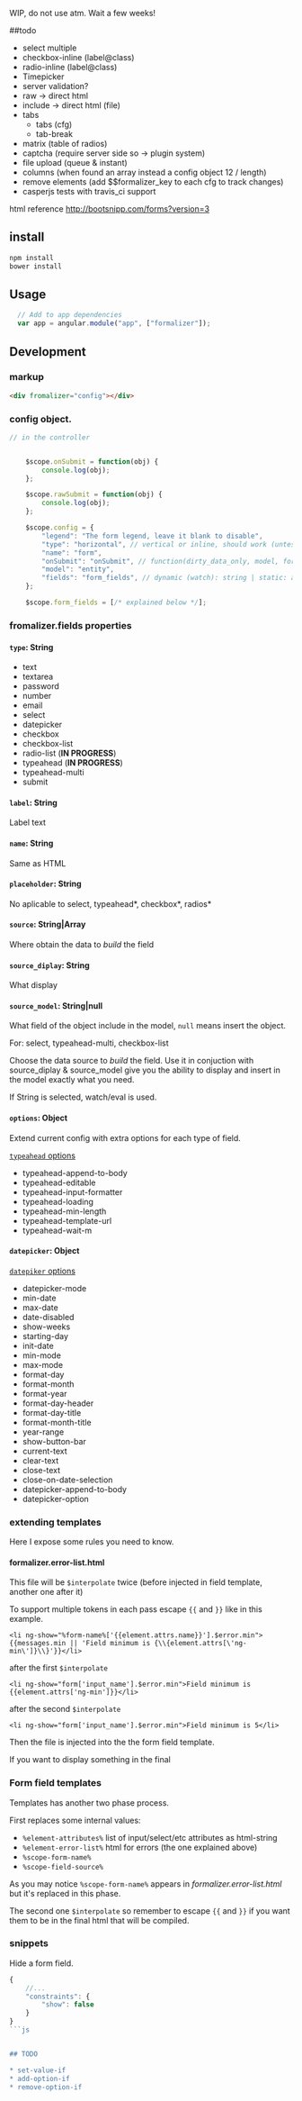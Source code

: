 WIP, do not use atm. Wait a few weeks!


##todo

* select multiple
* checkbox-inline (label@class)
* radio-inline (label@class)
* Timepicker
* server validation?
* raw -> direct html
* include -> direct html (file)
* tabs
  * tabs (cfg)
  * tab-break
* matrix (table of radios)
* captcha (require server side so -> plugin system)
* file upload (queue & instant)
* columns (when found an array instead a config object 12 / length)
* remove elements (add $$formalizer_key to each cfg to track changes)
* casperjs tests with travis_ci support

html reference
http://bootsnipp.com/forms?version=3


## install

```bash
npm install
bower install
```


## Usage
````js
  // Add to app dependencies
  var app = angular.module("app", ["formalizer"]);
````


## Development

### markup

```html
<div fromalizer="config"></div>
```

### config object.

```js
// in the controller


    $scope.onSubmit = function(obj) {
        console.log(obj);
    };

    $scope.rawSubmit = function(obj) {
        console.log(obj);
    };

    $scope.config = {
        "legend": "The form legend, leave it blank to disable",
        "type": "horizontal", // vertical or inline, should work (untested)
        "name": "form",
        "onSubmit": "onSubmit", // function(dirty_data_only, model, form)
        "model": "entity",
        "fields": "form_fields", // dynamic (watch): string | static: array
    };

    $scope.form_fields = [/* explained below */];
```

### fromalizer.fields properties

#### `type`: String
* text
* textarea
* password
* number
* email
* select
* datepicker
* checkbox
* checkbox-list
* radio-list (**IN PROGRESS**)
* typeahead (**IN PROGRESS**)
* typeahead-multi
* submit

#### `label`: String

Label text

#### `name`: String

Same as HTML

#### `placeholder`: String

No aplicable to select, typeahead*, checkbox*, radios*

#### `source`: String|Array

Where obtain the data to *build* the field

#### `source_diplay`: String

What display

#### `source_model`: String|null

What field of the object include in the model, `null` means insert the object.

For: select, typeahead-multi, checkbox-list

Choose the data source to *build* the field. Use it in conjuction with source_diplay & source_model give you the ability to display and insert in the model exactly what you need.

If String is selected, watch/eval is used.

#### `options`: Object

Extend current config with extra options for each type of field.

[`typeahead` options](http://angular-ui.github.io/bootstrap/#/typeahead)

* typeahead-append-to-body
* typeahead-editable
* typeahead-input-formatter
* typeahead-loading
* typeahead-min-length
* typeahead-template-url
* typeahead-wait-m

#### `datepicker`: Object

[`datepiker` options](http://angular-ui.github.io/bootstrap/#/datepicker)

* datepicker-mode
* min-date
* max-date
* date-disabled
* show-weeks
* starting-day
* init-date
* min-mode
* max-mode
* format-day
* format-month
* format-year
* format-day-header
* format-day-title
* format-month-title
* year-range
* show-button-bar
* current-text
* clear-text
* close-text
* close-on-date-selection
* datepicker-append-to-body
* datepicker-option

### extending templates

Here I expose some rules you need to know.

#### formalizer.error-list.html

This file will be `$interpolate` twice (before injected in field template, another one after it)

To support multiple tokens in each pass escape `{{` and `}}` like in this example.

`<li ng-show="%form-name%['{{element.attrs.name}}'].$error.min">{{messages.min || 'Field minimum is {\\{element.attrs[\'ng-min\']}\\}'}}</li>`

after the first `$interpolate`

`<li ng-show="form['input_name'].$error.min">Field minimum is {{element.attrs['ng-min']}}</li>`

after the second `$interpolate`

`<li ng-show="form['input_name'].$error.min">Field minimum is 5</li>`

Then the file is injected into the the form field template.

If you want to display something in the final


### Form field templates

Templates has another two phase process.

First replaces some internal values:
* `%element-attributes%` list of input/select/etc attributes as html-string
* `%element-error-list%` html for errors (the one explained above)
* `%scope-form-name%`
* `%scope-field-source%`

As you may notice `%scope-form-name%` appears in *formalizer.error-list.html* but it's replaced in this phase.

The second one `$interpolate` so remember to escape `{{` and `}}` if you want them to be in the final html that will be compiled.





### snippets

Hide a form field.

```js
{
    //...
    "constraints": {
        "show": false
    }
}
```js


## TODO

* set-value-if
* add-option-if
* remove-option-if
